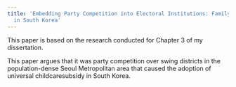 ```yaml
---
title: 'Embedding Party Competition into Electoral Institutions: Family Policy Development
  in South Korea'
---
```


This paper is based on the research conducted for Chapter 3 of my dissertation.

This paper argues that it was party competition over swing districts in the population-dense Seoul Metropolitan area that caused the adoption of universal childcaresubsidy in South Korea.
